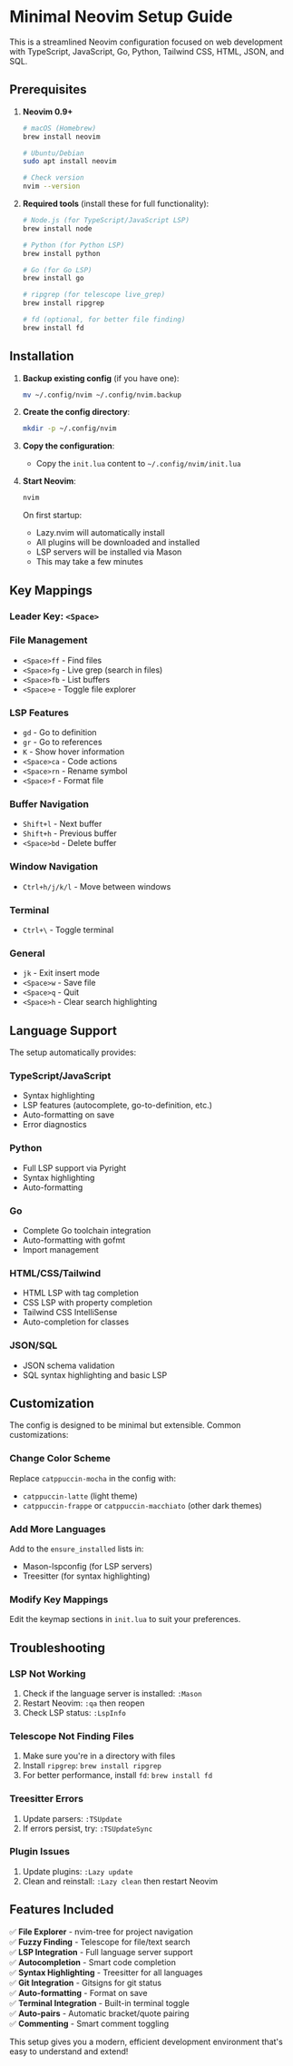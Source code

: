 # Minimal Neovim Setup Guide

This is a streamlined Neovim configuration focused on web development with TypeScript, JavaScript, Go, Python, Tailwind CSS, HTML, JSON, and SQL.

## Prerequisites

1. **Neovim 0.9+**
   ```bash
   # macOS (Homebrew)
   brew install neovim
   
   # Ubuntu/Debian
   sudo apt install neovim
   
   # Check version
   nvim --version
   ```

2. **Required tools** (install these for full functionality):
   ```bash
   # Node.js (for TypeScript/JavaScript LSP)
   brew install node
   
   # Python (for Python LSP)
   brew install python
   
   # Go (for Go LSP)
   brew install go
   
   # ripgrep (for telescope live_grep)
   brew install ripgrep
   
   # fd (optional, for better file finding)
   brew install fd
   ```

## Installation

1. **Backup existing config** (if you have one):
   ```bash
   mv ~/.config/nvim ~/.config/nvim.backup
   ```

2. **Create the config directory**:
   ```bash
   mkdir -p ~/.config/nvim
   ```

3. **Copy the configuration**:
   - Copy the `init.lua` content to `~/.config/nvim/init.lua`

4. **Start Neovim**:
   ```bash
   nvim
   ```

   On first startup:
   - Lazy.nvim will automatically install
   - All plugins will be downloaded and installed
   - LSP servers will be installed via Mason
   - This may take a few minutes

## Key Mappings

### Leader Key: `<Space>`

### File Management
- `<Space>ff` - Find files
- `<Space>fg` - Live grep (search in files)
- `<Space>fb` - List buffers
- `<Space>e` - Toggle file explorer

### LSP Features
- `gd` - Go to definition
- `gr` - Go to references
- `K` - Show hover information
- `<Space>ca` - Code actions
- `<Space>rn` - Rename symbol
- `<Space>f` - Format file

### Buffer Navigation
- `Shift+l` - Next buffer
- `Shift+h` - Previous buffer
- `<Space>bd` - Delete buffer

### Window Navigation
- `Ctrl+h/j/k/l` - Move between windows

### Terminal
- `Ctrl+\` - Toggle terminal

### General
- `jk` - Exit insert mode
- `<Space>w` - Save file
- `<Space>q` - Quit
- `<Space>h` - Clear search highlighting

## Language Support

The setup automatically provides:

### TypeScript/JavaScript
- Syntax highlighting
- LSP features (autocomplete, go-to-definition, etc.)
- Auto-formatting on save
- Error diagnostics

### Python
- Full LSP support via Pyright
- Syntax highlighting
- Auto-formatting

### Go
- Complete Go toolchain integration
- Auto-formatting with gofmt
- Import management

### HTML/CSS/Tailwind
- HTML LSP with tag completion
- CSS LSP with property completion
- Tailwind CSS IntelliSense
- Auto-completion for classes

### JSON/SQL
- JSON schema validation
- SQL syntax highlighting and basic LSP

## Customization

The config is designed to be minimal but extensible. Common customizations:

### Change Color Scheme
Replace `catppuccin-mocha` in the config with:
- `catppuccin-latte` (light theme)
- `catppuccin-frappe` or `catppuccin-macchiato` (other dark themes)

### Add More Languages
Add to the `ensure_installed` lists in:
- Mason-lspconfig (for LSP servers)
- Treesitter (for syntax highlighting)

### Modify Key Mappings
Edit the keymap sections in `init.lua` to suit your preferences.

## Troubleshooting

### LSP Not Working
1. Check if the language server is installed: `:Mason`
2. Restart Neovim: `:qa` then reopen
3. Check LSP status: `:LspInfo`

### Telescope Not Finding Files
1. Make sure you're in a directory with files
2. Install `ripgrep`: `brew install ripgrep`
3. For better performance, install `fd`: `brew install fd`

### Treesitter Errors
1. Update parsers: `:TSUpdate`
2. If errors persist, try: `:TSUpdateSync`

### Plugin Issues
1. Update plugins: `:Lazy update`
2. Clean and reinstall: `:Lazy clean` then restart Neovim

## Features Included

✅ **File Explorer** - nvim-tree for project navigation  
✅ **Fuzzy Finding** - Telescope for file/text search  
✅ **LSP Integration** - Full language server support  
✅ **Autocompletion** - Smart code completion  
✅ **Syntax Highlighting** - Treesitter for all languages  
✅ **Git Integration** - Gitsigns for git status  
✅ **Auto-formatting** - Format on save  
✅ **Terminal Integration** - Built-in terminal toggle  
✅ **Auto-pairs** - Automatic bracket/quote pairing  
✅ **Commenting** - Smart comment toggling  

This setup gives you a modern, efficient development environment that's easy to understand and extend!
